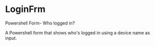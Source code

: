 # LoginFrm
Powershell Form- Who logged in?

A Powershell form that shows who's logged in using a device name as input.
